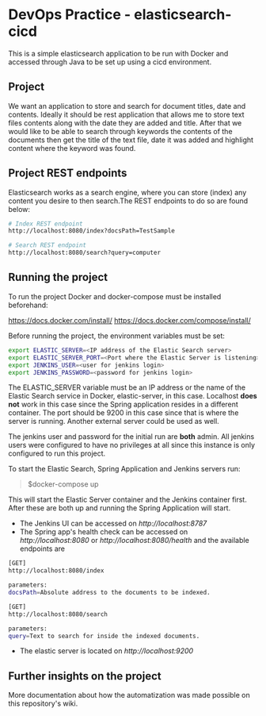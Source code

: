 # DevOps Practice - elasticsearch-cicd
This is a simple elasticsearch application to be run with Docker and accessed through Java to be set up using a cicd 
environment.

## Project

We want an application to store and search for document titles, date and contents. Ideally it should be rest application 
that allows me to store text files contents along with the date they are added and title. After that 
we would like to be able to search through keywords the contents of the documents then get the 
title of the text file, date it was added and highlight content where the keyword was found.

## Project REST endpoints

Elasticsearch works as a search engine, where you can store (index) any content you desire to then
search.The REST endpoints to do so are found below:

```bash
# Index REST endpoint
http://localhost:8080/index?docsPath=TestSample

# Search REST endpoint
http://localhost:8080/search?query=computer
```
## Running the project

To run the project Docker and docker-compose must be installed beforehand:

https://docs.docker.com/install/
https://docs.docker.com/compose/install/

Before running the project, the environment variables must be set:

```bash
export ELASTIC_SERVER=<IP address of the Elastic Search server>
export ELASTIC_SERVER_PORT=<Port where the Elastic Server is listening>
export JENKINS_USER=<user for jenkins login>
export JENKINS_PASSWORD=<password for jenkins login>
```

The ELASTIC_SERVER variable must be an IP address or the name of the Elastic Search service in Docker, elastic-server, in this case. Localhost **does not** work in this case since the Spring application resides in a different container. The port should be 9200 in this case since that is where the server is running. Another external server could be used as well.

The jenkins user and password for the initial run are **both** admin. All jenkins users were configured to have no privileges at all since this instance is only configured to run this project.

To start the Elastic Search, Spring Application and Jenkins servers run:

> $docker-compose up 

This will start the Elastic Server container and the Jenkins container first. After these are both up and running the Spring Application will start.

* The Jenkins UI can be accessed on *http://localhost:8787*
* The Spring app's health check can be accessed on *http://localhost:8080* or *http://localhost:8080/health* and the available endpoints are

```bash
[GET]
http://localhost:8080/index

parameters: 
docsPath=Absolute address to the documents to be indexed.

[GET]
http://localhost:8080/search

parameters: 
query=Text to search for inside the indexed documents.

```

* The elastic server is located on *http://localhost:9200*

## Further insights on the project

More documentation about how the automatization was made possible on this repository's wiki.